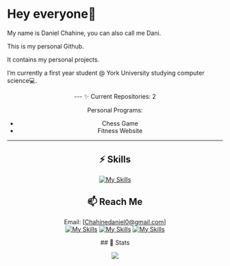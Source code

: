 # Hey everyone👋
My name is Daniel Chahine, you can also call me Dani.

This is my personal Github.

It contains my personal projects.

I’m currently a first year student @ York University studying computer science💻.

<div align="center">
  ---
  ✨ Current Repositories: 2

  Personal Programs:
  - Chess Game
  - Fitness Website
  ---
</div>

<div align="center">

## ⚡️ Skills

[![My Skills](https://skillicons.dev/icons?i=py,java,html,cs,arduino,eclipse,vscode,figma)](https://github.com/DanielChahine0)

</div>

<div align="center">
  
  ## 📫 Reach Me
  
  Email: [Chahinedaniel0@gmail.com]
  <br>
  [![My Skills](https://skillicons.dev/icons?i=linkedin)](https://www.linkedin.com/in/daniel-chahine-68355820a/)
  [![My Skills](https://skillicons.dev/icons?i=github)](https://github.com/DanielChahine0)
  [![My Skills](https://skillicons.dev/icons?i=instagram)](https://www.instagram.com/dxni.ch/)

</div>

<div align="center">
  ## 🔖 Stats
  
  ![](https://komarev.com/ghpvc/?username=DanielChahine0&color=209ac9)

</div>
